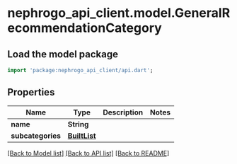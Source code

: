 # nephrogo_api_client.model.GeneralRecommendationCategory

## Load the model package
```dart
import 'package:nephrogo_api_client/api.dart';
```

## Properties
Name | Type | Description | Notes
------------ | ------------- | ------------- | -------------
**name** | **String** |  | 
**subcategories** | [**BuiltList<GeneralRecommendationSubcategory>**](GeneralRecommendationSubcategory.md) |  | 

[[Back to Model list]](../README.md#documentation-for-models) [[Back to API list]](../README.md#documentation-for-api-endpoints) [[Back to README]](../README.md)


